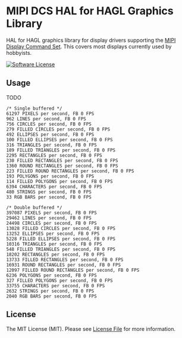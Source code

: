 # MIPI DCS HAL for HAGL Graphics Library

HAL for HAGL graphics library for display drivers supporting the [MIPI Display Command Set](https://www.mipi.org/specifications/display-command-set). This covers most displays currently used by hobbyists.

[![Software License](https://img.shields.io/badge/license-MIT-brightgreen.svg?style=flat-square)](LICENSE.md)

## Usage

TODO

```
/* Single buffered */
61297 PIXELS per second, FB 0 FPS
962 LINES per second, FB 0 FPS
756 CIRCLES per second, FB 0 FPS
279 FILLED CIRCLES per second, FB 0 FPS
492 ELLIPSES per second, FB 0 FPS
100 FILLED ELLIPSES per second, FB 0 FPS
316 TRIANGLES per second, FB 0 FPS
189 FILLED TRIANGLES per second, FB 0 FPS
2295 RECTANGLES per second, FB 0 FPS
230 FILLED RECTANGLES per second, FB 0 FPS
1360 ROUND RECTANGLES per second, FB 0 FPS
223 FILLED ROUND RECTANGLES per second, FB 0 FPS
193 POLYGONS per second, FB 0 FPS
114 FILLED POLYGONS per second, FB 0 FPS
6394 CHARACTERS per second, FB 0 FPS
480 STRINGS per second, FB 0 FPS
33 RGB BARS per second, FB 0 FPS

/* Double buffered */
397087 PIXELS per second, FB 0 FPS
29462 LINES per second, FB 0 FPS
24498 CIRCLES per second, FB 0 FPS
13028 FILLED CIRCLES per second, FB 0 FPS
13252 ELLIPSES per second, FB 0 FPS
5228 FILLED ELLIPSES per second, FB 0 FPS
10316 TRIANGLES per second, FB 0 FPS
548 FILLED TRIANGLES per second, FB 0 FPS
18202 RECTANGLES per second, FB 0 FPS
13733 FILLED RECTANGLES per second, FB 0 FPS
16931 ROUND RECTANGLES per second, FB 0 FPS
12097 FILLED ROUND RECTANGLES per second, FB 0 FPS
6236 POLYGONS per second, FB 0 FPS
327 FILLED POLYGONS per second, FB 0 FPS
33755 CHARACTERS per second, FB 0 FPS
2632 STRINGS per second, FB 0 FPS
2040 RGB BARS per second, FB 0 FPS

```

## License

The MIT License (MIT). Please see [License File](LICENSE.txt) for more information.
